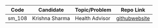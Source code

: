 | Code   | Candidate             | Topic/Problem         | Repo Link                                                    |
| ------ | --------------------- | --------------------- | ------------------------------------------------------------ |
| sm_108 | Krishna Sharma        | Health Advisor        | [github](https://github.com/krishna7860/Health-Advisor)[website](https://healthify-krishna.netlify.com/)|
